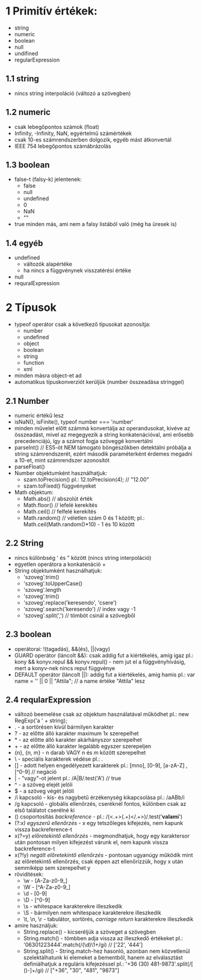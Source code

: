 # 1 Primitív értékek:

- string
- numeric
- boolean
- null 
- undifined
- regularExpression

## 1.1 string

- nincs string interpoláció (változó a szövegben)

## 1.2 numeric

- csak lebegőpontos számok (float)
- Infinity, -Infinity, NaN, egyértelmű számértékek
- csak 10-es számrendszerben dolgozik, egyéb mást átkonvertál
- IEEE 754 lebegőpontos számábrázolás

## 1.3 boolean

- false-t (falsy-k) jelentenek:
    + false
    + null
    + undefined
    + 0
    + NaN
    + ""
- true minden más, ami nem a falsy listából való (még ha üresek is)

## 1.4 egyéb

- undefined
    + változók alapértéke
    + ha nincs a függvénynek visszatérési értéke
- null
- requralExpression

# 2 Típusok

- typeof operátor csak a következő típusokat azonosítja:
    + number
    + undefined
    + object
    + boolean
    + string
    + function
    + xml
- minden másra object-et ad
- automatikus típuskonverziót kerüljük (number összeadása stringgel)

## 2.1 Number

- numeric értékű lesz
- isNaN(), isFinite(), typeof number === 'number'
- minden művelet előtt számmá konvertálja az operandusokat, kivéve az összeadást, mivel az megegyezik a string konkatenációval, ami erősebb precedenciájú, így a számot fogja szöveggé konvertálni
- parseInt() // ES5-öt NEM támogató böngészőkben detektálni próbálja a string számrendszerét, ezért második paraméterként érdemes megadni a 10-et, mint számrendszer azonosítót
- parseFloat()
- Number objektumként használhatjuk:
    + szam.toPrecision() pl.: 12.toPrecision(4); // "12.00"
    + szam.toFixed() függvényeket 
- Math objektum: 
    + Math.abs()        // abszolút érték
    + Math.floor()      // lefelé kerekítés
    + Math.ceil()       // felfelé kerekítés
    + Math.random()     // véletlen szám 0 és 1 között; pl.: Math.ceil(Math.random()*10) - 1 és 10 között

## 2.2 String

- nincs különbség ' és " között (nincs string interpoláció)
- egyetlen operátora a konkatenáció +
- String objektumként használhatjuk:
    + 'szoveg'.trim()
    + 'szoveg'.toUpperCase()
    + 'szoveg'.length
    + 'szoveg'.trim()
    + 'szoveg'.replace('keresendo', 'csere')
    + 'szoveg'.search('keresendo') // index vagy -1
    + 'szoveg'.split(',') // tömböt csinál a szövegből

## 2.3 boolean

- operátorai: !(tagadás), &&(és), ||(vagy)
- GUARD operátor (láncolt &&): csak addig fut a kiértékelés, amíg igaz pl.: kony && konyv.repul && konyv.repul() - nem jut el a függvényhívásig, mert a konyv-nek nincs repul függvénye
- DEFAULT operátor (láncolt ||): addig fut a kiértékelés, amíg hamis pl.: var name = '' || 0 || "Attila"; // a name értéke "Attila" lesz

## 2.4 reqularExpression

- változó beemelése csak az objektum használatával működhet pl.: new RegExp('a ' + string);
- . - a sortörésen kívül bármilyen karakter
- ? - az előtte álló karakter maximum 1x szerepelhet
- \* - az előtte álló karakter akárhányszor szerepelhet
- \+ - az előtte álló karakter legalább egyszer szerepeljen
- {n}, {n, m} - n darab VAGY n és m között szerepelhet
- \ - speciális karakterek védése pl.: \.
- [] - adott helyen engedélyezett karakterek pl.: [mno], [0-9], [a-zA-Z]
, [^0-9] // negáció
- | - "vagy"-ot jelent pl.: /A|B/.test('A') // true
- ^ - a szöveg elejét jelöli
- $ - a szöveg végét jelöli
- /i kapcsoló - kis- és nagybetű érzékenység kikapcsolása pl.: /aABb/i
- /g kapcsoló - globális ellenőrzés, cseréknél fontos, különben csak az első találatot cserélné ki
- () csoportosítás *backreference* - pl.: /(<.+>(.+)<\/.+>)/.test('<strong>valami</strong>')
- (?:x) *egyszerű ellenőrzés* - x egy tetszőleges kifejezés, nem kapunk vissza backreference-t
- x(?=y) *előretekintő ellenőrzés* - megmondhatjuk, hogy egy karaktersor után pontosan milyen kifejezést várunk el, nem kapunk vissza backreference-t
- x(?!y) *negált előretekintő ellenőrzés* - pontosan ugyanúgy működik mint az előretekintő ellenőrzés, csak éppen azt ellenőrizzük, hogy x után semmiképp sem szerepelhet y
- rövidítések: 
    + \w - [A-Za-z0-9_]
    + \W - [^A-Za-z0-9_]
    + \d - [0-9]
    + \D - [^0-9]
    + \s - whitespace karakterekre illeszkedik
    + \S - bármilyen nem whitespace karakterekre illeszkedik
    + \t, \n, \r - tabulátor, sortörés, _carriage return_ karakterekre illeszkedik
- amire használjuk:
    + String.replace() - kicseréljük a szöveget a szövegben
    + String.match() - tömbben adja vissza az illeszkedő értékeket pl.: '06301223444'.match(/(\d)\1+/gi) // ['22', '444']
    + String.split() - String.match-hez hasonló, azonban nem közvetlenül szelektálhatunk ki elemeket a bementből, hanem az elválasztást definiálhatjuk a reguláris kifejezéssel pl.: '+36 (30) 481-9873'.split(/[ ()-]+/gi) // ["+36", "30", "481", "9873"]